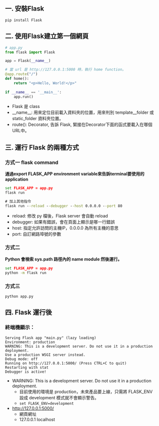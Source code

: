 ## 一. 安裝Flask
```
pip install Flask
```

## 二. 使用Flask建立第一個網頁
```python
# app.py
from flask import Flask

app = Flask(__name__)

# 當 url 是 http://127.0.0.1:5000 時，執行 home function。
@app.route("/")
def home():
    return "<p>Hello, World!</p>"
    
if __name__ == '__main__':
    app.run()
```
- Flask 是 class
- \_\_name\_\_: 用來定位目前載入資料夾的位置，用來判別 template__folder 或 static_folder 資料夾位置。
- route(): Decorator, 告訴 Flask, 緊接在Decorator下面的函式要載入在哪個URL中。


## 三. 運行 Flask 的兩種方式
### 方式一 flask command
**通過export FLASK_APP environment variable來告訴terminal要使用的application**
```cmd
set FLASK_APP = app.py
flask run

# 加上其他指令
flask run --reload --debugger --host 0.0.0.0 --port 80
```
- reload: 修改 py 檔後，Flask server 會自動 reload
- debugger: 如果有錯誤，會在頁面上顯示是哪一行錯誤
- host: 指定允許訪問的主機IP，0.0.0.0 為所有主機的意思
- port: 自訂網路埠號的參數
### 方式二
**Python 會檢索 sys.path 路徑內的 name module 然後運行。**
```cmd
set FLASK_APP = app.py
python -m flask run
```

### 方式三 
```
python app.py
```

## 四. Flask 運行後
### 終端機顯示：
```
Serving Flask app "main.py" (lazy loading)
Environment: production
WARNING: This is a development server. Do not use it in a production deployment.
Use a production WSGI server instead.
Debug mode: off
Running on http://127.0.0.1:5000/ (Press CTRL+C to quit)
Restarting with stat
Debugger is active!
```
- WARNING: This is a development server. Do not use it in a production deployment.
    - 目前使用的環境是 production，未來產品要上線，只需將 FLASK_ENV 設成 development 模式就不會顯示警告。
    - ```set FLASK_ENV=development```
- http://127.0.0.1:5000/
    - 網頁網址
    - 127.0.0.1 localhost
